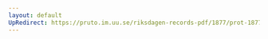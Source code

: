 ```yaml
---
layout: default
UpRedirect: https://pruto.im.uu.se/riksdagen-records-pdf/1877/prot-1877--ak--058/prot-1877--ak--058_001.pdf
---
```

